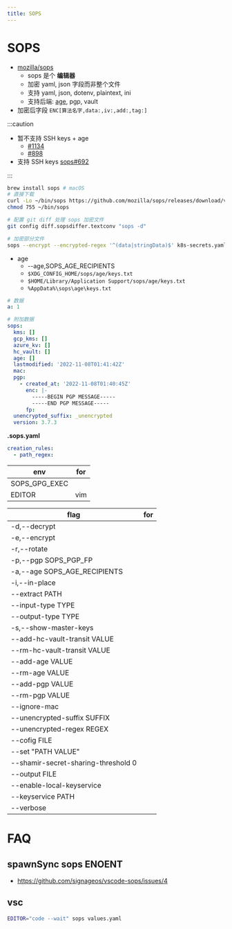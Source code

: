 ```yaml
---
title: SOPS
---
```


# SOPS

- [mozilla/sops](https://github.com/mozilla/sops)
  - sops 是个 **编辑器**
  - 加密 yaml, json 字段而非整个文件
  - 支持 yaml, json, dotenv, plaintext, ini
  - 支持后端: [age](./age.md), pgp, vault
- 加密后字段 `ENC[算法名字,data:,iv:,add:,tag:]`

:::caution

- 暂不支持 SSH keys + age
  - [#1134](https://github.com/mozilla/sops/pull/1134)
  - [#898](https://github.com/mozilla/sops/pull/898)
- 支持 SSH keys [sops#692](https://github.com/mozilla/sops/issues/692)

:::

```bash
brew install sops # macOS
# 直接下载
curl -Lo ~/bin/sops https://github.com/mozilla/sops/releases/download/v3.7.3/sops-v3.7.3.darwin.amd64
chmod 755 ~/bin/sops

# 配置 git diff 处理 sops 加密文件
git config diff.sopsdiffer.textconv "sops -d"

# 加密部分文件
sops --encrypt --encrypted-regex '^(data|stringData)$' k8s-secrets.yaml
```

- age
  - --age,SOPS_AGE_RECIPIENTS
  - `$XDG_CONFIG_HOME/sops/age/keys.txt`
  - `$HOME/Library/Application Support/sops/age/keys.txt`
  - `%AppData%\sops\age\keys.txt`

```yaml title="加密后的数据"
# 数据
a: 1

# 附加数据
sops:
  kms: []
  gcp_kms: []
  azure_kv: []
  hc_vault: []
  age: []
  lastmodified: '2022-11-08T01:41:42Z'
  mac:
  pgp:
    - created_at: '2022-11-08T01:40:45Z'
      enc: |-
        -----BEGIN PGP MESSAGE-----
        -----END PGP MESSAGE-----
      fp:
  unencrypted_suffix: _unencrypted
  version: 3.7.3
```

**.sops.yaml**

```yaml
creation_rules:
  - path_regex:
```

| env           | for |
| ------------- | --- |
| SOPS_GPG_EXEC |
| EDITOR        | vim |

| flag                                | for |
| ----------------------------------- | --- |
| -d,--decrypt                        |
| -e,--encrypt                        |
| -r,--rotate                         |
| -p,--pgp SOPS_PGP_FP                |
| -a,--age SOPS_AGE_RECIPIENTS        |
| -i,--in-place                       |
| --extract PATH                      |
| --input-type TYPE                   |
| --output-type TYPE                  |
| -s,--show-master-keys               |
| --add-hc-vault-transit VALUE        |
| --rm-hc-vault-transit VALUE         |
| --add-age VALUE                     |
| --rm-age VALUE                      |
| --add-pgp VALUE                     |
| --rm-pgp VALUE                      |
| --ignore-mac                        |
| --unencrypted-suffix SUFFIX         |
| --unencrypted-regex REGEX           |
| --cofig FILE                        |
| --set "PATH VALUE"                  |
| --shamir-secret-sharing-threshold 0 |
| --output FILE                       |
| --enable-local-keyservice           |
| --keyservice PATH                   |
| --verbose                           |

# FAQ

## spawnSync sops ENOENT

- https://github.com/signageos/vscode-sops/issues/4

## vsc

```bash
EDITOR="code --wait" sops values.yaml
```
